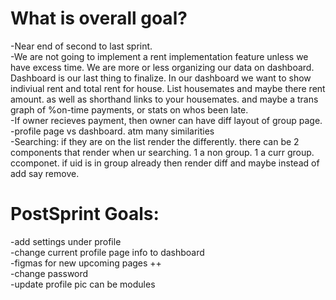 
# What is overall goal? 
-Near end of second to last sprint. <br/>
-We are not going to implement a rent implementation feature unless we have excess time. We are more or less organizing our data on dashboard. Dashboard is our last thing to finalize. In our dashboard we want to show indiviual rent and total rent for house. List housemates and maybe there rent amount. as well as shorthand links to your housemates. and maybe a trans graph of %on-time payments, or stats on whos been late. <br/>
-If owner recieves payment, then owner can have diff layout of group page. <br/>
-profile page vs dashboard. atm many similarities <br/>
-Searching: if they are on the list render the differently. there can be 2  components that render when ur searching. 1 a non group. 1 a curr group. ccomponet. if uid is in group already then render diff and maybe instead of add say remove.

# PostSprint Goals:
-add settings under profile <br/>
-change current profile page info to dashboard <br/>
-figmas for new upcoming pages ++ <br/>
-change password <br/>
-update profile pic can be modules <br/>
